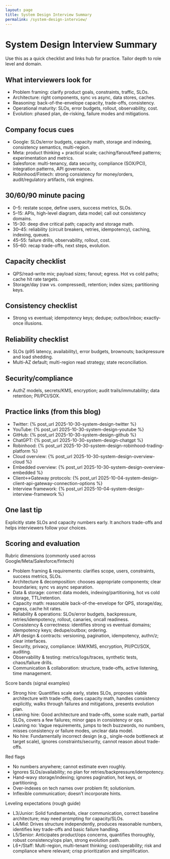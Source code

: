 ```yaml
---
layout: page
title: System Design Interview Summary
permalink: /system-design-interview/
---
```


# System Design Interview Summary

Use this as a quick checklist and links hub for practice. Tailor depth to role level and domain.

## What interviewers look for

- Problem framing: clarify product goals, constraints, traffic, SLOs.
- Architecture: right components, sync vs async, data stores, caches.
- Reasoning: back-of-the-envelope capacity, trade-offs, consistency.
- Operational maturity: SLOs, error budgets, rollout, observability, cost.
- Evolution: phased plan, de-risking, failure modes and mitigations.

## Company focus cues

- Google: SLOs/error budgets, capacity math, storage and indexing, consistency semantics, multi-region.
- Meta: product thinking + practical scale; caching/fanout/feed patterns; experimentation and metrics.
- Salesforce: multi-tenancy, data security, compliance (SOX/PCI), integration patterns, API governance.
- Robinhood/Fintech: strong consistency for money/orders, audit/regulatory artifacts, risk engines.

## 30/60/90 minute pacing

- 0–5: restate scope, define users, success metrics, SLOs.
- 5–15: APIs, high-level diagram, data model; call out consistency domains.
- 15–30: deep dive critical path; capacity and storage math.
- 30–45: reliability (circuit breakers, retries, idempotency), caching, indexing, queues.
- 45–55: failure drills, observability, rollout, cost.
- 55–60: recap trade-offs, next steps, evolution.

## Capacity checklist

- QPS/read-write mix; payload sizes; fanout; egress. Hot vs cold paths; cache hit rate targets.
- Storage/day (raw vs. compressed), retention; index sizes; partitioning keys.

## Consistency checklist

- Strong vs eventual; idempotency keys; dedupe; outbox/inbox; exactly-once illusions.

## Reliability checklist

- SLOs (p95 latency, availability), error budgets, brownouts; backpressure and load shedding.
- Multi-AZ default; multi-region read strategy; state reconciliation.

## Security/compliance

- AuthZ models, secrets/KMS, encryption; audit trails/immutability; data retention; PII/PCI/SOX.

## Practice links (from this blog)

- Twitter: {% post_url 2025-10-30-system-design-twitter %}
- YouTube: {% post_url 2025-10-30-system-design-youtube %}
- GitHub: {% post_url 2025-10-30-system-design-github %}
- ChatGPT: {% post_url 2025-10-30-system-design-chatgpt %}
- Robinhood: {% post_url 2025-10-30-system-design-robinhood-trading-platform %}
- Cloud overview: {% post_url 2025-10-30-system-design-overview-cloud %}
- Embedded overview: {% post_url 2025-10-30-system-design-overview-embedded %}
- Client↔Gateway protocols: {% post_url 2025-10-04-system-design-client-api-gateway-connection-options %}
- Interview framework: {% post_url 2025-10-04-system-design-interview-framework %}

## One last tip

Explicitly state SLOs and capacity numbers early. It anchors trade-offs and helps interviewers follow your choices.

## Scoring and evaluation

Rubric dimensions (commonly used across Google/Meta/Salesforce/fintech)
- Problem framing & requirements: clarifies scope, users, constraints, success metrics, SLOs.
- Architecture & decomposition: chooses appropriate components; clear boundaries; sync vs async separation.
- Data & storage: correct data models, indexing/partitioning, hot vs cold storage, TTL/retention.
- Capacity math: reasonable back-of-the-envelope for QPS, storage/day, egress, cache hit rates.
- Reliability & operations: SLOs/error budgets, backpressure, retries/idempotency, rollout, canaries, oncall readiness.
- Consistency & correctness: identifies strong vs eventual domains; idempotency keys; dedupe/outbox; ordering.
- API design & contracts: versioning, pagination, idempotency, authn/z; clear interfaces.
- Security, privacy, compliance: IAM/KMS, encryption, PII/PCI/SOX, auditing.
- Observability & testing: metrics/logs/traces, synthetic tests, chaos/failure drills.
- Communication & collaboration: structure, trade-offs, active listening, time management.

Score bands (signal examples)
- Strong hire: Quantifies scale early, states SLOs, proposes viable architecture with trade-offs, does capacity math, handles consistency explicitly, walks through failures and mitigations, presents evolution plan.
- Leaning hire: Good architecture and trade-offs, some scale math, partial SLOs, covers a few failures; minor gaps in consistency or ops.
- Leaning no: Vague requirements, jumps to tech buzzwords, no numbers, misses consistency or failure modes, unclear data model.
- No hire: Fundamentally incorrect design (e.g., single-node bottleneck at target scale), ignores constraints/security, cannot reason about trade-offs.

Red flags
- No numbers anywhere; cannot estimate even roughly.
- Ignores SLOs/availability; no plan for retries/backpressure/idempotency.
- Hand-wavy storage/indexing; ignores pagination, hot keys, or partitioning.
- Over-indexes on tech names over problem fit; solutionism.
- Inflexible communication; doesn’t incorporate hints.

Leveling expectations (rough guide)
- L3/Junior: Solid fundamentals, clear communication, correct baseline architecture; may need prompting for capacity/SLOs.
- L4/Mid: Drives structure independently, produces reasonable numbers, identifies key trade-offs and basic failure handling.
- L5/Senior: Anticipates product/ops concerns, quantifies thoroughly, robust consistency/ops plan, strong evolution path.
- L6+/Staff: Multi-region, multi-tenant thinking; cost/operability; risk and compliance where relevant; crisp prioritization and simplification.



